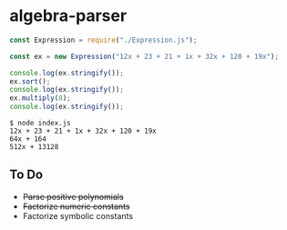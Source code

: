 # algebra-parser

``` javascript
const Expression = require("./Expression.js");

const ex = new Expression("12x + 23 + 21 + 1x + 32x + 120 + 19x");

console.log(ex.stringify());
ex.sort();
console.log(ex.stringify());
ex.multiply(8);
console.log(ex.stringify());
```

```
$ node index.js
12x + 23 + 21 + 1x + 32x + 120 + 19x
64x + 164
512x + 13128
```

## To Do

* ~~Parse positive polynomials~~
* ~~Factorize numeric constants~~
* Factorize symbolic constants
